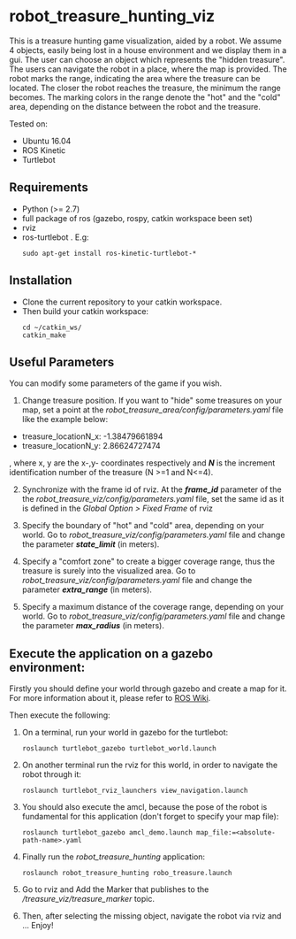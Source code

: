 # robot_treasure_hunting_viz

This is a treasure hunting game visualization, aided by a robot. 
We assume 4 objects, easily being lost in a house environment and we display them in a gui. 
The user can choose an object which represents the "hidden treasure".
The users can navigate the robot in a place, where the map is provided.
The robot marks the range, indicating the area where the treasure can be located. 
The closer the robot reaches the treasure, the minimum the range becomes.
The marking colors in the range denote the "hot" and the "cold" area, depending on the distance between the robot and the treasure.

Tested on:
* Ubuntu 16.04
* ROS Kinetic
* Turtlebot

## Requirements
* Python (>= 2.7)
* full package of ros (gazebo, rospy, catkin workspace been set)
* rviz
* ros-turtlebot . E.g: 
    ```
    sudo apt-get install ros-kinetic-turtlebot-*
    ```

    
## Installation

* Clone the current repository to your catkin workspace. 
* Then build your catkin workspace:
    ```
    cd ~/catkin_ws/
    catkin_make
    ```

## Useful Parameters

You can modify some parameters of the game if you wish.

1. Change treasure position.
If you want to "hide" some treasures on your map, set a point at the *robot_treasure_area/config/parameters.yaml* file like the example below:
  * treasure_locationN_x: -1.38479661894
  * treasure_locationN_y: 2.86624727474

  , where x, y are the x-,y- coordinates respectively and ***N*** is the increment identification number of the treasure (N >=1 and N<=4). 

2. Synchronize with the frame id of rviz. At the ***frame_id*** parameter of the the *robot_treasure_viz/config/parameters.yaml* file, set the same id as it is defined  in the *Global Option > Fixed Frame* of rviz

3. Specify the boundary of "hot" and "cold" area, depending on your world. Go to *robot_treasure_viz/config/parameters.yaml*  file and change the parameter ***state_limit*** (in meters).

4. Specify a "comfort zone" to create a bigger coverage range, thus the treasure is surely into the visualized area. Go to *robot_treasure_viz/config/parameters.yaml*  file and change the parameter ***extra_range*** (in meters).

5. Specify a maximum distance of the coverage range, depending on your world. Go to *robot_treasure_viz/config/parameters.yaml*  file and change the parameter ***max_radius*** (in meters).

## Execute the application on a gazebo environment:

Firstly you should define your world through gazebo and create a map for it. For more information about it, please refer to [ROS Wiki](http://wiki.ros.org/turtlebot_gazebo/Tutorials/indigo/Explore%20the%20Gazebo%20world).

Then execute the following:

1. On a terminal, run your world in gazebo for the turtlebot:
    ```
    roslaunch turtlebot_gazebo turtlebot_world.launch
    ```

2. On another terminal run the rviz for this world, in order to navigate the robot through it:
    ```
    roslaunch turtlebot_rviz_launchers view_navigation.launch
    ```

3. You should also execute the amcl, because the pose of the robot is fundamental for this application (don't forget to specify your map file):
    ```
    roslaunch turtlebot_gazebo amcl_demo.launch map_file:=<absolute-path-name>.yaml
    ```

4. Finally run the *robot_treasure_hunting* application:
    ```
    roslaunch robot_treasure_hunting robo_treasure.launch
    ```

5. Go to rviz and Add the Marker that publishes to the */treasure_viz/treasure_marker* topic.

6. Then, after selecting the missing object, navigate the robot via rviz and ... Enjoy!